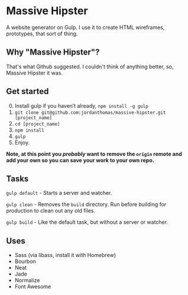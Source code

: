 Massive Hipster
===============

A website generator on Gulp. I use it to create HTML wireframes, prototypes, that sort of thing.

## Why "Massive Hipster"?

That's what Github suggested. I couldn't think of anything better, so, Massive Hipster it was.

## Get started

0. Install gulp if you haven’t already, `npm install -g gulp`
1. `git clone git@github.com:jordanthomas/massive-hipster.git [project_name]`
2. `cd [project_name]`
3. `npm install`
4. `gulp`
5. Enjoy.

**Note, at this point you _probably_ want to remove the `origin` remote and add your own so you can save your work to your own repo.**

## Tasks

`gulp default` - Starts a server and watcher.

`gulp clean` - Removes the `build` directory. Run before building for production to clean out any old files.

`gulp build` - Like the default task, but without a server or watcher.

## Uses

- Sass (via libass, install it with Homebrew)
- Bourbon
- Neat
- Jade
- Normalize
- Font Awesome

